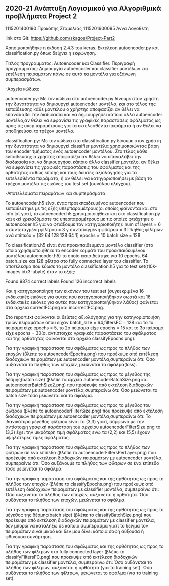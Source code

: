 ## 2020-21 Ανάπτυξη Λογισμικού για Αλγοριθμικά προβλήματα Project 2

1115201400190  Προκόπης Σταμελιάς
1115201600095  Άννα Λογοθέτη

 link στο Git: https://github.com/skagos/Project-Part2

 Χρησιμοποιήθηκε η έκδοση 2.4.3 του keras.
 Εκτέλεση autoencoder.py και classification.py όπως δείχνει η εκφώνηση.

 Τίτλος προγράμματος: Autoencoder και Classifier.
 Περιγραφή προγράμματος: Δημιουργία autoencoder και classifier μοντέλων και εκτέλεση
 πειραμάτων πάνω σε αυτά τα μοντέλα για εξάγωγη συμπερασμάτων.

 -Αρχεία κώδικα:

 autoencoder.py:
  Με τον κώδικα στο autoencoder.py δίνουμε στον χρήστη την δυνατότητα να δημιουργεί autoencoder
 μοντέλα, και στο τέλος της εκπαίδευσης κάθε μοντέλου ο χρήστης αποφασίζει αν θέλει να επαναλάβει την διαδικασία
 και να δημιουργήσει κάποιο άλλο autoencoder μοντέλο,αν θέλει να εμφανίσει τις γραφικές παραστάσεις σφάλματος ως
 προς τις υπερπαραμέτρους για τα εκτελεσθέντα πειράματα ή αν θέλει να αποθηκεύσει το τρέχον μοντέλο.

 classification.py:
  Με τον κώδικα στο classification.py δίνουμε στον χρήστη την δυνατότητα να δημιουργεί classifier μοντέλα χρησιμοποιώντας
 βάρη του encoder τμήματος ενός autoencoder μοντέλου. Στο τέλος κάθε εκπαίδευσης ο χρήστης αποφασίζει αν θέλει να επαναλάβει
 την διαδικασία και να δημιουργήσει κάποιο άλλο classifier μοντέλο, αν θέλει να εμφανίσει τις γραφικές παραστάσεις του σφάλματος
 και της ορθότητας καθώς επίσης και τους δείκτες αξιολόγησης για τα εκτελεσθέντα πειράματα, ή αν θέλει να κατηγοριοποιήσει με
 βάση το τρέχον μοντέλο τις εικόνες του test set (συνόλου ελέγχου).


 -Αποτελέσματα πειραμάτων και συμπεράσματα:

 Το autoencoder.h5 είναι ένας προεκπαιδευμένος autoencoder που εκπαιδεύτηκε με τις
εξής υπερπαραμέτρους(οι οποίες φαίνονται και στο info.txt γιατί, το autoencoder.h5
χρησιμοποιήθηκε και στο classification.py και εκεί χρειαζόμαστε τις υπερπαραμέτρους
με τις οποίες φτιάχτηκε ο autoencoder.h5 για να φτιάξουμε τον κατηγοριοποιήτη):
 num of layers = 6
 x συντεταγμένη φίλτρου = 3
 y συντεταγμένη φίλτρου = 3
 Πλήθος φίλτρων ανά επίπεδο = [32 64 128 128 64 1]
 epochs = 10
 batch size = 128

 Το classification.h5 είναι ένα προεκπαιδευμένο μοντέλο classifier (στο οποίο
χρησιμοποιήθηκε το encoder κομμάτι του προεκπαιδευμένου μοντέλου autoencoder.h5)
το οποίο εκπαιδεύτηκε για 10 epochs, 64 batch_size και 128 φίλτρα στο fully connected
layer του classifier.
 Το αποτέλεσμα που έδωσε το μοντέλο classification.h5 για το test set(t10k-images.idx3-ubyte)
ήταν το εξής:

 Found 9874 correct labels
 Found 126 incorrect labels

 Και η κατηγοριοποίηση των εικόνων του test set (συγκεκριμένα 16 ενδεικτικές εικόνες για αυτές
που κατηγοριοποιήθηκαν σωστά και 16 ενδεικτικές εικόνες για αυτές που κατηγοριοποιήθηκαν
λάθος) φαίνεται στα αρχεία correctFC.png και incorrectFC.png.

 Στο report.txt φαίνονται οι δείκτες αξιολόγησης για την κατηγοριοποιήση τριών πειραμάτων όπου
είχαν batch_size = 64,filtersFC = 128 και το 1ο πείραμα είχε epochs = 5, το 2ο πείραμα είχε epochs = 15
και το 3ο πείραμα είχε epochs = 30(οι αντίστοιχες γραφικές παραστάσεις του σφάλματος και της ορθότητας
φαίνονται στο αρχείο classifyEpochs.png).

 Για την γραφική παράσταση του σφάλματος ως προς το πλήθος των εποχών (βλέπε το autoencoderEpochs.png)
που προέκυψε από εκτέλεση διαδοχικών πειραμάτων με autoencoder μοντέλα,συμπεραίνω ότι:
 Όσο αυξάνεται το πλήθος των εποχών, μειώνεται το σφάλμα(loss).

 Για την γραφική παράσταση του σφάλματος ως προς το μέγεθος της δέσμης(batch size) (βλέπε τα αρχεία
autoencoderBatchSize.png και autoencoderBatchSize2.png) που προέκυψε από εκτέλεση διαδοχικών πειραμάτων
με autoencoder μοντέλα,συμπεραίνω ότι:
 Όσο μειώνεται το batch size τόσο μειώνεται και το σφάλμα.

 Για την γραφική παράσταση του σφάλματος ως προς το μέγεθος του φίλτρου (βλέπε το autoencoderFilterSize.png)
που προέκυψε από εκτέλεση διαδοχικών πειραμάτων με autoencoder μοντέλα,συμπεραίνω ότι:
 Το ιδανικότερο μέγεθος φίλτρου είναι το (3,3) γιατί, σύμφωνα με την αντίστοιχη γραφική παράσταση του
αρχείου autoencoderFilterSize.png το (3,3) έχει την μικρότερη τιμή σφάλματος ενώ τα (2,2) και (5,5) έχουν
υψηλότερες τιμές σφάλματος.

 Για την γραφική παράσταση του σφάλματος ως προς το πλήθος των φίλτρων σε ένα επίπεδο (βλέπε το
autoencoderFiltersPerLayer.png) που προέκυψε από εκτέλεση διαδοχικών πειραμάτων με autoencoder μοντέλα,
συμπεραίνω ότι:
 Όσο αυξάνουμε το πλήθος των φίλτρων σε ένα επίπεδο τόσο μειώνεται το σφάλμα.

 Για την γραφική παράσταση του σφάλματος και της ορθότητας ως προς το πλήθος των εποχών (βλέπε το
classifyEpochs.png) που προέκυψε από εκτέλεση διαδοχικών πειραμάτων με classifier μοντέλα,
συμπεραίνω ότι:
 Όσο αυξάνεται το πλήθος των εποχών, αυξάνεται η ορθότητα.
 Όσο αυξάνεται το πλήθος των εποχών, μειώνεται το σφάλμα.

 Για την γραφική παράσταση του σφάλματος και της ορθότητας ως προς το μέγεθος της δέσμης(batch size)
(βλέπε το classifyBatchSize.png) που προέκυψε από εκτέλεση διαδοχικών πειραμάτων με classifier μοντέλα,
δεν μπορώ να καταλήξω σε κάποιο συμπέρασμα γιατί το δείγμα τον πειραμάτων είναι μικρό και δεν μου δίνει
κάποια σαφή αύξουσα ή φθίνουσα συνάρτηση.

 Για την γραφική παράσταση του σφάλματος και της ορθότητας ως προς το πλήθος των φίλτρων στο fully connected
layer (βλέπε το classifyFiltersFC.png) που προέκυψε από εκτέλεση διαδοχικών πειραμάτων με classifier μοντέλα,
συμπεραίνω ότι:
 Όσο αυξάνεται το πλήθος των φίλτρων, αυξάνεται η ορθότητα (για το training set).
 Όσο αυξάνεται το πλήθος των φίλτρων, μειώνεται το σφάλμα (για το training set).
